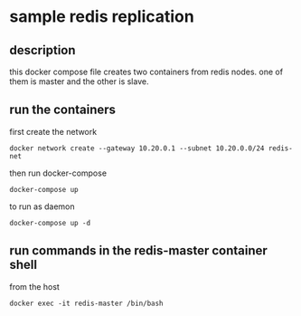 # sample redis replication

## description

this docker compose file creates two containers from redis nodes. one of them is master and the other is slave.

## run the containers

first create the network

```shell
docker network create --gateway 10.20.0.1 --subnet 10.20.0.0/24 redis-net
```

then run docker-compose

```shell
docker-compose up
```

to run as daemon

```shell
docker-compose up -d
```

## run commands in the redis-master container shell

from the host

```shell
docker exec -it redis-master /bin/bash
```
